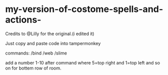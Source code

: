 # my-version-of-costome-spells-and-actions-
Credits to @Lilly for the original.(i edited it)

Just copy and paste code into tampermonkey

commands:
/bind
/web 
/slime


add a number 1-10 after command where 5=top right and 1=top left and so on for bottem row of room.
